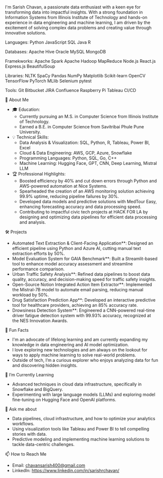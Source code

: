 I'm Sarish Chavan, a passionate data enthusiast with a keen eye for transforming data into impactful insights. With a strong foundation in Information Systems from Illinois Institute of Technology and hands-on experience in data engineering and machine learning, I am driven by the excitement of solving complex data problems and creating value through innovative solutions.

Languages:
Python JavaScript SQL Java R

Databases:
Apache Hive Oracle MySQL MongoDB

Framekworks:
Apache Spark Apache Hadoop MapReduce Node.js React.js Express.js BeautifulSoup

Libraries:
NLTK SpaCy Pandas NumPy Matplotlib Scikit-learn OpenCV TensorFlow PyTorch MLlib Selenium pytest

Tools:
Git Bitbucket JIRA Confluence Raspberry Pi Tableau CI/CD


🚀 About Me

- 🎓 Education:
  - Currently pursuing an M.S. in Computer Science from Illinois Institute of Technology.
  - Earned a B.E. in Computer Science from Savitribai Phule Pune University.
- 💡 Technical Skills:
  - Data Analysis & Visualization: SQL, Python, R, Tableau, Power BI, Excel
  - Cloud & Data Engineering: AWS, GCP, Azure, Snowflake
  - Programming Languages: Python, SQL, Go, C++
  - Machine Learning: Hugging Face, GPT, CNN, Deep Learning, Mistral LLM
- 🏆 Professional Highlights:
  - Boosted efficiency by 40% and cut down errors through Python and AWS-powered automation at Nice Systems.
  - Spearheaded the creation of an AWS monitoring solution achieving 99.9% uptime, reducing pipeline failures by 30%.
  - Developed data models and predictive solutions with MedTour Easy, enhancing forecasting accuracy and data processing speed.
  - Contributing to impactful civic tech projects at HACK FOR LA by designing and optimizing data pipelines for efficient data processing and analysis. 

🛠 Projects

- Automated Text Extraction & Client-Facing Application**: Designed an efficient pipeline using Python and Azure AI, cutting manual text extraction efforts by 50%.  
- Model Evaluation System for GAIA Benchmark**: Built a Streamlit-based tool to enhance model accuracy assessment and streamline performance comparison.  
- Urban Traffic Safety Analysis**: Refined data pipelines to boost data quality, accuracy, and decision-making speed for traffic safety insights.  
- Open-Source Notion Integrated Action Item Extractor**: Implemented the Mistral-7B model to automate email parsing, reducing manual workload by 50%.  
- Drug Satisfaction Prediction App**: Developed an interactive predictive tool for healthcare providers, achieving an 85% accuracy rate.  
- Drowsiness Detection System**: Engineered a CNN-powered real-time driver fatigue detection system with 99.93% accuracy, recognized at the NES Innovation Awards.  

🤔 Fun Facts

- I'm an advocate of lifelong learning and am currently expanding my knowledge in data engineering and AI model optimization.
- I love exploring new technologies and am always on the lookout for ways to apply machine learning to solve real-world problems.
- Outside of tech, I’m a curious explorer who enjoys analyzing data for fun and discovering hidden insights.

🌱 I’m Currently Learning

- Advanced techniques in cloud data infrastructure, specifically in Snowflake and BigQuery.
- Experimenting with large language models (LLMs) and exploring model fine-tuning on Hugging Face and OpenAI platforms.

💬 Ask me about

- Data pipelines, cloud infrastructure, and how to optimize your analytics workflows.
- Using visualization tools like Tableau and Power BI to tell compelling stories with data.
- Predictive modeling and implementing machine learning solutions to tackle data-centric challenges.

📫 How to Reach Me

- Email: chavansarish400@gmail.com
- LinkedIn: https://www.linkedin.com/in/sarishrchavan/
